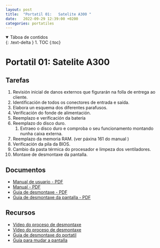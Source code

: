 ```yaml
---
layout: post
title:  "Portatil 01:   Satelite A300 "
date:   2022-09-29 12:39:00 +0200
categories: portatiles
---
```


<details open markdown="block">
  <summary>
    Táboa de contidos
  </summary>
  {: .text-delta }
1. TOC
{:toc}
</details>


# Portatil 01:  Satelite A300

## Tarefas
1. Revisión inicial de danos externos que figurarán na folla de entrega ao cliente. 
2. Identificación de todos os conectores de entrada e saída.
3. Elabora un esquema dos diferentes parafusos. 
4. Verificación do fonde de alimentación. 
5. Reemplazo e verificación da batería
6. Reemplazo do disco duro. 
   1. Extraeo o disco duro e comproba o seu funcionamento montando nunha caixa externa.
7. Reemplazo da memoria RAM. (ver páxina 161 do manual )
8. Verificación da pila da BIOS. 
9.  Cambio da pasta térmica do procesador e limpeza dos ventiladores. 
10. Montaxe de desmontaxe da pantalla.
## Documentos
* [Manual de usuario - PDF ]({{site.baseurl}}/taller/portatil/01/manual_usuario.pdf)
* [Manual  - PDF ]({{site.baseurl}}/taller/portatil/01/manual.pdf)
* [Guia de desmontaxe  - PDF ]({{site.baseurl}}/taller/portatil/01/ToshibaSatelliteA300-GuiaDesmontaxe.pdf)
* [Guia de desmontaxe da pantalla  - PDF ]({{site.baseurl}}/taller/portatil/01/ToshibaSatelliteA300-GuiaDesmontaxePantalla.pdf)

## Recursos
 - [Vídeo do proceso de desmontaxe](https://www.youtube.com/watch?v=W4OLWThNprc&ab_channel=FilipHoreck%C3%BD-Somit.cz)
 - [Vídeo do proceso de desmontaxe](https://www.youtube.com/watch?v=EaXQIjPOsfw&ab_channel=EnterBG)
 - [Guia de desmontaxe do portatil](http://www.irisvista.com/tech/laptops/Toshiba-Satellite-A305/laptop-disassembly-process-1.htm)
 - [Guía para mudar a pantalla](http://www.irisvista.com/tech/laptops/Toshiba-Satellite-A305/remove-replace-LCD-screen-inverter-1.htm)

